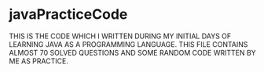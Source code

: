 # javaPracticeCode
THIS IS THE CODE WHICH I WRITTEN DURING MY INITIAL DAYS OF LEARNING JAVA AS A PROGRAMMING LANGUAGE. THIS FILE CONTAINS ALMOST 70 SOLVED QUESTIONS AND SOME RANDOM CODE WRITTEN BY ME AS PRACTICE.
